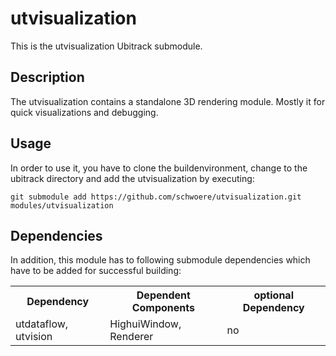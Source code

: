 utvisualization
===============
This is the utvisualization Ubitrack submodule.

Description
----------
The utvisualization contains a standalone 3D rendering module. Mostly it for quick visualizations and debugging.

Usage
-----
In order to use it, you have to clone the buildenvironment, change to the ubitrack directory and add the utvisualization by executing:

    git submodule add https://github.com/schwoere/utvisualization.git modules/utvisualization


Dependencies
----------
In addition, this module has to following submodule dependencies which have to be added for successful building:

<table>
  <tr>
    <th>Dependency</th><th>Dependent Components</th><th>optional Dependency</th>
  </tr>
  <tr>
    <td>utdataflow, utvision</td><td>HighuiWindow, Renderer</td><td>no</td>
  </tr>
</table>
